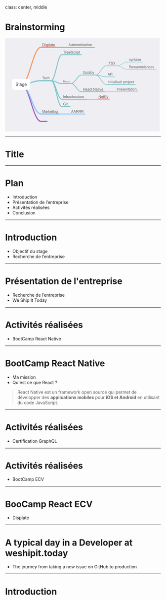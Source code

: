 class: center, middle

# Brainstorming 

<img src="/img/mind.png" width="500" height="300">

---

# Title

---

# Plan 

- Introduction
- Présentation de l’entreprise 
- Activités réalisées 
- Conclusion

---

# Introduction

- Objectif du stage 
- Recherche de l’entreprise 


---

# Présentation de l'entreprise 

- Recherche de l’entreprise 
- We Ship It Today 


---

# Activités réalisées 

- BootCamp React Native 

---

# BootCamp React Native 

- Ma mission 
- Qu'est ce que React ? 
 > React Native est un framework open source qui permet de développer des **applications mobiles** pour **iOS et Android** en utilisant du code JavaScript. 

---

# Activités réalisées 

- Certification GraphQL

---

# Activités réalisées 

- BootCamp ECV 

---

# BooCamp React ECV 

- Displate 

---

# A typical day in a Developer at weshipit.today

- The journey from taking a new issue on GitHub to production

---


# Introduction